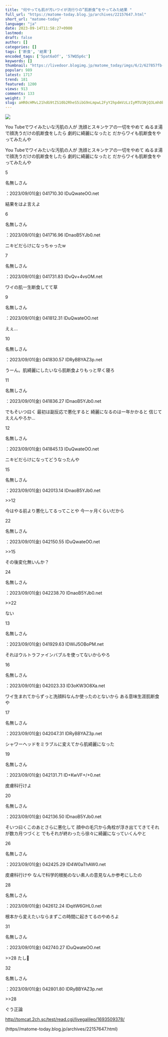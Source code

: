 ```yaml
---
title: "何やっても肌が汚いワイが流行りの”肌断食”をやってみた結果 "
full_url: "https://matome-today.blog.jp/archives/22157647.html"
short_url: "matome-today"
language: "ja"
date: 2023-09-14T11:58:27+0900
lastmod: 
draft: false
author: []
categories: []
tags: ['断食', '結果']
encoded_tags: ['5pat6aOf', '57WQ5p6c']
keywords: []
thumbnail: "https://livedoor.blogimg.jp/matome_today/imgs/6/2/627857fb-s.png"
popular: 989
latest: 1717
trend: 181
featured: 1200
views: 913
comments: 133
weight: 7
slug: aHR0cHMvL21hdG9tZS10b2RheS5ibG9nLmpwL2FyY2hpdmVzLzIyMTU3NjQ3Lmh0bWw=
---
```


![](https://livedoor.blogimg.jp/matome_today/imgs/6/2/627857fb-s.png)

<div><p>You Tubeでワイみたいな汚肌の人が 洗顔とスキンケアの一切をやめて ぬるま湯で顔洗うだけの肌断食をしたら 劇的に綺麗になったと だからワイも肌断食をやってみたんや</p><p>You Tubeでワイみたいな汚肌の人が 洗顔とスキンケアの一切をやめて ぬるま湯で顔洗うだけの肌断食をしたら 劇的に綺麗になったと だからワイも肌断食をやってみたんや</p> <p></p> <p>5 <p>名無しさん</p>：2023/09/01(金) 041710.30 IDuQwateOO.net</p><p><p> 結果をはよ言えよ </p></p><p>6 <p>名無しさん</p>：2023/09/01(金) 041716.96 IDnaoB5YJb0.net</p><p><p> ニキビだらけになっちゃったw </p></p><p>7 <p>名無しさん</p>：2023/09/01(金) 041731.83 IDvQv+4vsOM.net</p><p> ワイの肌一生断食してて草 </p><p>9 <p>名無しさん</p>：2023/09/01(金) 041812.31 IDuQwateOO.net</p><p><p> えぇ… </p></p><p>10 <p>名無しさん</p>：2023/09/01(金) 041830.57 IDRyBBYAZ3p.net</p><p> うーん。肌綺麗にしたいなら肌断食よりもっと早く寝ろ </p><p>11 <p>名無しさん</p>：2023/09/01(金) 041836.27 IDnaoB5YJb0.net</p><p><p> でもそいつ曰く 最初は副反応で悪化すると 綺麗になるのは一年かかると 信じてええんやろか… </p></p><p>12 <p>名無しさん</p>：2023/09/01(金) 041845.13 IDuQwateOO.net</p><p><p> ニキビだらけになってどうなったんや </p></p><p>15 <p>名無しさん</p>：2023/09/01(金) 042013.14 IDnaoB5YJb0.net</p><p>>>12 <p> 今はやる前より悪化してるってことや 今一ヶ月くらいだから </p></p><p>22 <p>名無しさん</p>：2023/09/01(金) 042150.55 IDuQwateOO.net</p><p>>>15 <p> その後変化無いんか？ </p></p><p>24 <p>名無しさん</p>：2023/09/01(金) 042238.70 IDnaoB5YJb0.net</p><p>>>22 <p> ない </p></p><p>13 <p>名無しさん</p>：2023/09/01(金) 041929.63 IDWiJ5OBoPM.net</p><p><p> それはウルトラファインバブルを使ってないからやろ </p></p><p>16 <p>名無しさん</p>：2023/09/01(金) 042023.33 ID3oKW3O8Xa.net</p><p> ワイ生まれてからずっと洗顔料なんか使ったのとないから ある意味生涯肌断食や </p><p>17 <p>名無しさん</p>：2023/09/01(金) 042047.31 IDRyBBYAZ3p.net</p><p><p> シャワーヘッドをミラブルに変えてから肌綺麗になった </p></p><p>19 <p>名無しさん</p>：2023/09/01(金) 042131.71 ID+KwVF+/+0.net</p><p> 皮膚科行けよ </p><p>20 <p>名無しさん</p>：2023/09/01(金) 042136.50 IDnaoB5YJb0.net</p><p><p> そいつ曰くこのあとさらに悪化して 顔中の毛穴から角栓が浮き出ててきてそれが数カ月つづくと でもそれが終わったら徐々に綺麗になっていくんやと </p></p><p>26 <p>名無しさん</p>：2023/09/01(金) 042425.29 ID4W0aThAW0.net</p><p><p> 皮膚科行けや なんで科学的根拠のない素人の意見なんか参考にしたの </p></p><p>28 <p>名無しさん</p>：2023/09/01(金) 042612.24 IDqitW6GHL0.net</p><p><p> 根本から変えたいならまずこの時間に起きてるのやめろよ </p></p><p>31 <p>名無しさん</p>：2023/09/01(金) 042740.27 IDuQwateOO.net</p><p>>>28 たし🦀 </p><p>32 <p>名無しさん</p>：2023/09/01(金) 042801.80 IDRyBBYAZ3p.net</p><p>>>28 <p> ぐう正論 </p></p><a href='http//tomcat.2ch.sc/test/read.cgi/livegalileo/1693509378/' target='_blank' title=''>http//tomcat.2ch.sc/test/read.cgi/livegalileo/1693509378/</a> <p></p> </div>

(https//matome-today.blog.jp/archives/22157647.html)
